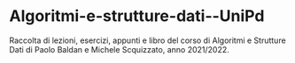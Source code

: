 # Algoritmi-e-strutture-dati--UniPd

Raccolta di lezioni, esercizi, appunti e libro
del corso di Algoritmi e Strutture Dati di Paolo Baldan
e Michele Scquizzato, anno 2021/2022.

